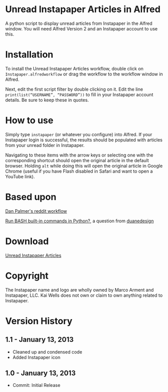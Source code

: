 Unread Instapaper Articles in Alfred
========================

A python script to display unread articles from Instapaper in the Alfred window. You will need Alfred Version 2 and an Instapaper account to use this.

# Installation

To install the Unread Instapaper Articles workflow, double click on ```Instapaper.alfredworkflow``` or drag the workflow to the workflow window in Alfred.

Next, edit the first script filter by double clicking on it. Edit the line ```print(list(“USERNAME”, “PASSWORD”))``` to fill in your Instapaper account details. Be sure to keep these in quotes.

# How to use

Simply type ```instapaper``` (or whatever you configure) into Alfred. If your Instapaper login is successful, the results should be populated with articles from your unread folder in Instapaper.

Navigating to these items with the arrow keys or selecting one with the corresponding shortcut should open the original article in the default browser. Holding ```alt``` while doing this will open the original article in Google Chrome (useful if you have Flash disabled in Safari and want to open a YouTube link).

# Based upon

[Dan Palmer's reddit workflow](http://danpalmer.me/blog/articles/2013-01-12-reddit-workflow-for-alfred-20.html)

[Run BASH built-in commands in Python?](http://stackoverflow.com/questions/5460923/run-bash-built-in-commands-in-python), a question from [duanedesign](http://stackoverflow.com/users/401815/duanedesign)

# Download

[Unread Instapaper Articles]()

# Copyright

The Instapaper name and logo are wholly owned by Marco Arment and Instapaper, LLC. Kai Wells does not own or claim to own anything related to Instapaper.

# Version History

## 1.1 - January 13, 2013

- Cleaned up and condensed code
- Added Instapaper icon

## 1.0 - January 13, 2013

- Commit: Initial Release